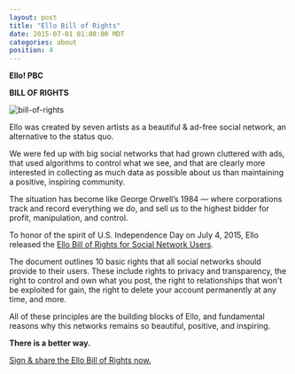 ```yaml
---
layout: post
title: "Ello Bill of Rights"
date: 2015-07-01 01:00:00 MDT
categories: about
position: 4
---
```


**Ello! PBC**

**BILL OF RIGHTS**

![bill-of-rights](https://d324imu86q1bqn.cloudfront.net/uploads/asset/attachment/693814/ello-xhdpi-b62bd5c3.jpg)

Ello was created by seven artists as a beautiful & ad-free social network, an alternative to the status quo.

We were fed up with big social networks that had grown cluttered with ads, that used algorithms to control what we see, and that are clearly more interested in collecting as much data as possible about us than maintaining a positive, inspiring community.

The situation has become like George Orwell’s 1984 — where corporations track and record everything we do, and sell us to the highest bidder for profit, manipulation, and control.

To honor of the spirit of U.S. Independence Day on July 4, 2015, Ello released the [Ello Bill of Rights for Social Network Users](https://bill-of-rights.ello.co/).

The document outlines 10 basic rights that all social networks should provide to their users. These include rights to privacy and transparency, the right to control and own what you post, the right to relationships that won't be exploited for gain, the right to delete your account permanently at any time, and more.

All of these principles are the building blocks of Ello, and fundamental reasons why this networks remains so beautiful, positive, and inspiring.

**There is a better way.**

[Sign & share the Ello Bill of Rights now.](https://bill-of-rights.ello.co/)
